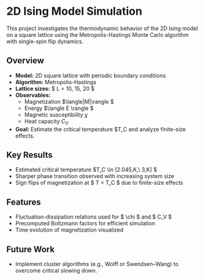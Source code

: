 # 2D Ising Model Simulation

This project investigates the thermodynamic behavior of the 2D Ising model on a square lattice using the Metropolis-Hastings Monte Carlo algorithm with single-spin flip dynamics.

## Overview

- **Model:** 2D square lattice with periodic boundary conditions  
- **Algorithm:** Metropolis-Hastings  
- **Lattice sizes:** $ L = 10, 15, 20 $
- **Observables:**  
  - Magnetization $\langle|M|\rangle $ 
  - Energy $\langle E \rangle $
  - Magnetic susceptibility $\chi$  
  - Heat capacity $C_V$  
- **Goal:** Estimate the critical temperature $T_C and analyze finite-size effects.

## Key Results

- Estimated critical temperature $T_C \in [2.045\,K,\ 3\,K] $
- Sharper phase transition observed with increasing system size
- Sign flips of magnetization at $ T < T_C $ due to finite-size effects

## Features

- Fluctuation-dissipation relations used for $ \chi $ and $ C_V $
- Precomputed Boltzmann factors for efficient simulation
- Time evolution of magnetization visualized

## Future Work

- Implement cluster algorithms (e.g., Wolff or Swendsen–Wang) to overcome critical slowing down.
